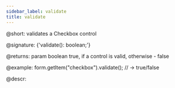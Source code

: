 ```yaml
---
sidebar_label: validate
title: validate
---          
```


@short: validates a Checkbox control

@signature: {'validate(): boolean;'}

@returns:
param   boolean     true, if a control is valid, otherwise - false

@example:
form.getItem("checkbox").validate(); // -> true/false



@descr:


